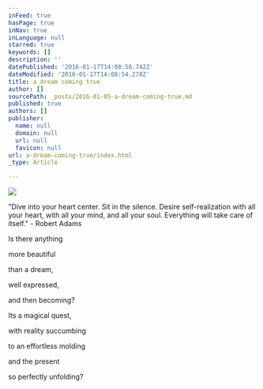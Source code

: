 ```yaml
---
inFeed: true
hasPage: true
inNav: true
inLanguage: null
starred: true
keywords: []
description: ''
datePublished: '2016-01-17T14:08:58.742Z'
dateModified: '2016-01-17T14:08:54.278Z'
title: a dream coming true
author: []
sourcePath: _posts/2016-01-05-a-dream-coming-true.md
published: true
authors: []
publisher:
  name: null
  domain: null
  url: null
  favicon: null
url: a-dream-coming-true/index.html
_type: Article

---
```

![](https://the-grid-user-content.s3-us-west-2.amazonaws.com/24829036-76da-4c1c-b42b-8069beef0f97.jpg)

"Dive into your heart center. Sit in the silence. Desire self-realization with all your heart, with all your mind, and all your soul. Everything will take care of itself." - Robert Adams 

Is there anything 

more beautiful 

than a dream, 

well expressed, 

and then becoming? 

Its a magical quest, 

with reality succumbing 

to an effortless molding 

and the present 

so perfectly unfolding?
